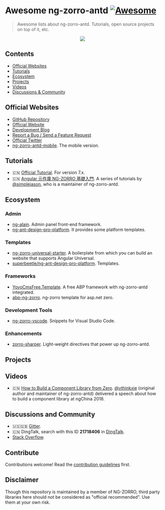 # Awesome ng-zorro-antd [![Awesome](https://awesome.re/badge.svg)](https://awesome.re)

> Awesome lists about ng-zorro-antd. Tutorials, open source projects on top of it, etc.

<div align="center">
  <img src="https://camo.githubusercontent.com/9fc690426bf04fad984b5a71424ecafc02528f51/68747470733a2f2f696d672e616c6963646e2e636f6d2f7466732f544231544646614841766f4b31526a535a467758586369434658612d3130362d3132302e737667">
</div>

## Contents

- [Official Websites](#Official-Websites)
- [Tutorials](#Tutorials)
- [Ecosystem](#Ecosystem)
- [Projects](#Projects)
- [Videos](#Videos)
- [Discussions & Community](#Discussions-and-Community)

## Official Websites

- [GitHub Repository](https://github.com/NG-ZORRO/ng-zorro-antd)
- [Official Website](https://ng.ant.design)
- [Development Blog](https://ng.ant.design/blog)
- [Report a Bug / Send a Feature Request](https://ng.ant.design/issue-helper/#/en)
- [Official Twitter](https://twitter.com/NG_ZORRO)
- [ng-zorro-antd-mobile](https://github.com/NG-ZORRO/ng-zorro-antd-mobile). The mobile version.

## Tutorials

- 🇨🇳 [Official Tutorial](https://github.com/NG-ZORRO/today-ng-steps). For version 7.x.
- 🇨🇳 [Angular 元件庫 NG-ZORRO 基礎入門](https://ithelp.ithome.com.tw/articles/10213104). A series of tutorials by [@simplejason](https://github.com/simplejason), who is a maintainer of ng-zorro-antd.

## Ecosystem

### Admin

- [ng-alain](https://github.com/ng-alain/ng-alain). Admin panel front-end framework.
- [ng-ant-design-pro-platform](https://github.com/superbeetle/ng-ant-design-pro-platform). It provides some platform templates.

### Templates

- [ng-zorro-universal-starter](https://github.com/NG-ZORRO/ng-zorro-universal-starter). A boilerplate from which you can build an website that supports Angular Universal.
- [superbeetle/ng-ant-design-pro-platform](https://github.com/superbeetle/ng-ant-design-pro-platform). Templates.

### Frameworks

- [YoyoCmsFree.Template](https://github.com/52ABP/YoyoCmsFree.Template). A free ABP framework with ng-zorro-antd integrated.
- [abp-ng-zorro](https://github.com/rqx110/abp-ng-zorro). ng-zorro template for asp.net zero.

### Development Tools

- [ng-zorro-vscode](https://github.com/ng-alain/ng-zorro-vscode). Snippets for Visual Studio Code.

### Enhancements

- [zorro-sharper](https://github.com/1-2-3/zorro-sharper). Light-weight directives that power up ng-zorro-antd.

## Projects

## Videos

- 🇨🇳 [How to Build a Component Library from Zero](https://t.co/sZF4nhNld1?amp=1). [@vthinkxie](https://github.com/vthinkxie) (original author and maintainer of ng-zorro-antd) delivered a speech about how to build a component library at ngChina 2018.

## Discussions and Community

- 🇺🇸🇬🇧 [Gitter](https://gitter.im/ng-zorro/ng-zorro-antd).
- 🇨🇳 DingTalk, search with this ID **21718406** in [DingTalk](https://www.dingtalk.com/).
- [Stack Overflow](https://stackoverflow.com/questions/tagged/ng-zorro-antd).

## Contribute

Contributions welcome! Read the [contribution guidelines](contributing.md) first.

## Disclaimer

Though this repository is maintained by a member of NG-ZORRO, third party libraries here should not be considered as "official recommended". Use them at your own risk.
